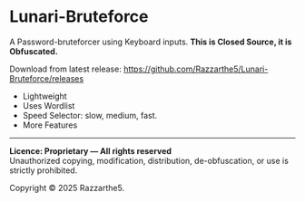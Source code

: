 # Lunari-Bruteforce
A Password-bruteforcer using Keyboard inputs. **This is Closed Source, it is Obfuscated.**

Download from latest release: https://github.com/Razzarthe5/Lunari-Bruteforce/releases

- Lightweight
- Uses Wordlist
- Speed Selector: slow, medium, fast.
- More Features

------------------------------------------------------------------------------------------------

**Licence: Proprietary — All rights reserved**  
Unauthorized copying, modification, distribution, de-obfuscation, or use is strictly prohibited.

Copyright © 2025 Razzarthe5.
